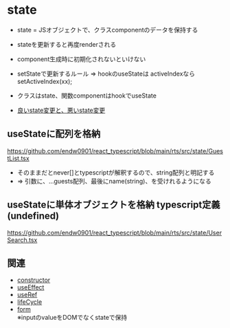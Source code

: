 # state

- state = JSオブジェクトで、クラスcomponentのデータを保持する
- stateを更新すると再度renderされる
- component生成時に初期化されないといけない
- setStateで更新するルール => hookのuseStateは activeIndexならsetActiveIndex(xx);

- クラスはstate、関数componentはhookでuseState

- [良いstate変更と、悪いstate変更](https://github.com/endw0901/react_typescript/blob/main/reducers.md)

## useStateに配列を格納
https://github.com/endw0901/react_typescript/blob/main/rts/src/state/GuestList.tsx

- そのままだとnever[]とtypescriptが解釈するので、string配列と明記する
-  => 引数に、...guests配列、最後にname(string)、を受けれるようになる

## useStateに単体オブジェクトを格納 typescript定義(undefined)

https://github.com/endw0901/react_typescript/blob/main/rts/src/state/UserSearch.tsx


## 関連
- [constructor](https://github.com/endw0901/react_typescript/blob/main/constructor.md)
- [useEffect](https://github.com/endw0901/react_typescript/blob/main/useEffect.md)
- [useRef](https://github.com/endw0901/react_typescript/blob/main/useRef.md)
- [lifeCycle](https://github.com/endw0901/react_typescript/blob/main/lifecycle.md)
- [form](https://github.com/endw0901/react_typescript/edit/main/form.md) <br>
※inputのvalueをDOMでなくstateで保持<br>
